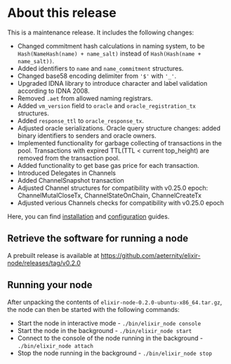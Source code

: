 # About this release

This is a maintenance release. It includes the following changes:

* Changed commitment hash calculations in naming system, to be `Hash(NameHash(name) + name_salt)` instead of `Hash(Hash(name + name_salt))`.
* Added identifiers to `name` and `name_commitment` structures. 
* Changed base58 encoding delimiter from `'$'` with `'_'`.
* Upgraded IDNA library to introduce character and label validation according to IDNA 2008.
* Removed `.aet` from allowed naming registrars.
* Added `vm_version` field to `oracle` and `oracle_registration_tx` structures. 
* Added `response_ttl` to `oracle_response_tx`.
* Adjusted oracle serializations. Oracle query structure changes: added binary identifiers to senders and oracle owners.
* Implemented functionality for garbage collecting of transactions in the pool. Transactions with expired TTL(TTL < current top_height) are removed from the transaction pool.
* Added functionality to get base gas price for each transaction.
* Introduced Delegates in Channels
* Added ChannelSnapshot transaction
* Adjusted Channel structures for compatibility with v0.25.0 epoch: ChannelMutalCloseTx, ChannelStateOnChain, ChannelCreateTx
* Adjusted verious Channels checks for compatibility with v0.25.0 epoch

Here, you can find [installation](https://github.com/aeternity/elixir-node/blob/master/docs/release-notes/release-notes-0.1.0.md#install-dependencies) and [configuration](https://github.com/aeternity/elixir-node/blob/master/docs/release-notes/release-notes-0.1.0.md#configuring-your-node) guides.

## Retrieve the software for running a node
A prebuilt release is available at https://github.com/aeternity/elixir-node/releases/tag/v0.2.0

## Running your node
After unpacking the contents of `elixir-node-0.2.0-ubuntu-x86_64.tar.gz`, the node can then be started with the following commands:

* Start the node in interactive mode - `./bin/elixir_node console`
* Start the node in the background - `./bin/elixir_node start`
* Connect to the console of the node running in the background - `./bin/elixir_node attach`
* Stop the node running in the background - `./bin/elixir_node stop`
